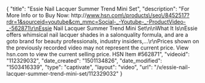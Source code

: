 {
    "title": "Essie Nail Lacquer Summer Trend Mini Set",
    "description": "For More Info or to Buy Now: http:\/\/www.hsn.com\/products\/seo\/8452517?rdr=1&sourceid=youtube&cm_mmc=Social-_-Youtube-_-ProductVideo-_-562871\r\nEssie Nail Lacquer Summer Trend Mini Set\n\nWhat It Is\nEssie offers whimsical nail lacquer shades in a salonquality formula, and are a goto brand for beauty professionals, industry insiders,...\r\nPrices shown on the previously recorded video may not represent the current price.  View hsn.com to view the current selling price. HSN Item #562871",
    "videoid": "112329032",
    "date_created": "1501134826",
    "date_modified": "1503416339",
    "type": "captivate",
    "layout": "video",
    "url": "\/v\/essie-nail-lacquer-summer-trend-mini-set\/112329032"
}